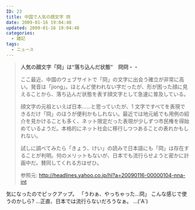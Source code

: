 ```yaml
---
ID: 23
title: 中国で人気の顔文字 冏
date: 2009-01-16 19:04:48
updated: 2009-01-16 19:04:48
categories:
  - 雑記
tags:
  - ニュース
---
```


> **人気の顔文字「冏」は“落ち込んだ状態”　冏冏・・**
>
> ここ最近、中国のウェブサイトで「冏」の文字に出会う確立が非常に高い。発音は「jiong」。ほとんど使われない字だったが、形が困った顔に見えることから、落ち込んだ状態を表す顔文字として急速に普及している。
>
> 顔文字の元祖といえば日本……と思っていたが、1 文字ですべてを表現できるだけ「冏」のほうが便利かもしれない。最近では地元紙でも用例の紹介を見かけることも多く、ネット限定だった表現が少しずつ市民権を得始めているようだ。本格的にネット社会に移行しつつあることの表れかもしれない。
>
> 試しに調べてみたら「きょう、けい」の読みで日本語にも「冏」は存在することが判明。何のメリットもないが、日本でも流行らせようと密かに計画中だ。賛同してくれる方はぜひ。
>
> 参照元: http://headlines.yahoo.co.jp/hl?a=20090116-00000104-nna-int

気になったのでピックアップ。
「うわぁ、やっちゃった…冏」
こんな感じで使うのかしら?
…正直、日本では流行らないだろうなぁ。
…('A`)
